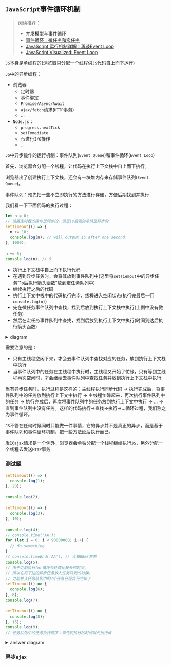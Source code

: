 ## `JavaScript`事件循环机制
> 阅读推荐： 
> * [并发模型与事件循环](https://developer.mozilla.org/zh-CN/docs/Web/JavaScript/EventLoop)
> * [事件循环：微任务和宏任务](https://zh.javascript.info/event-loop)
> * [JavaScript 运行机制详解：再谈Event Loop](http://www.ruanyifeng.com/blog/2014/10/event-loop.html)
> * [JavaScript Visualized: Event Loop](https://dev.to/lydiahallie/javascript-visualized-event-loop-3dif)

`JS`本身是单线程的(浏览器只分配一个线程供`JS`代码自上而下运行)

`JS`中的异步编程：
* 浏览器
    * 定时器
    * 事件绑定
    * `Promise/Async/Await`
    * `ajax/fetch`请求(`HTTP`事务)
    * ...
* `Node.js`：
    * `progress.nextTick`
    * `setImmediate`
    * `fs`进行`I/O`操作
    * ...

`JS`中异步操作的运行机制：事件队列(`Event Queue`)和事件循环(`Event Loop`)

首先，浏览器会分配一个线程，让代码在执行上下文栈中自上而下执行。

浏览器出了创建执行上下文栈，还会有一块堆内存来存储事件队列(`Event Queue`)。

事件队列：预先把一些不立即执行的方法进行存储，方便后期找到并执行

我们看一下下面代码的执行过程：
```javascript
let n = 0;
// 设置定时器的操作是同步的，但是1s后做的事情是异步的
setTimeout(() => {
  n += 10;
  console.log(n); // will output 15 after one second
}, 1000);

n += 5;
console.log(n); // 5
```
* 执行上下文栈中自上而下执行代码
* 在遇到异步任务时，会将其放到事件队列中(这里将`setTiemout`中的异步任务"1s后执行箭头函数"放到宏任务队列中)
* 继续执行之后的代码
* 执行上下文中栈中的代码执行完毕，线程进入空闲状态(执行完最后一行`console.log(n)`)
* 先在微任务事件队列中查找，找到后放到执行上下文栈中执行(上例中没有微任务)
* 然后在宏任务事件队列中查找，找到后放到执行上下文中执行(时间到达后执行箭头函数)

<details>
  <summary>diagram</summary>
  
  ![](https://raw.githubusercontent.com/wangkaiwd/drawing-bed/master/20200427002818.png)
</details>

需要注意的是：
* 只有主线程空闲下来，才会去事件队列中查找对应的任务，放到执行上下文栈中执行
* 当事件队列中的任务在主线程中执行时，主线程又开始了忙碌，只有等到主线程再次空闲时，才会继续去事件队列中查找任务并放到执行上下文栈中执行

当有异步任务时，执行过程是这样的：主线程执行同步代码 -> 执行完成后，将事件队列中的任务放到执行上下文中执行 -> 主线程忙碌起来，再次执行事件队列中的任务 -> 执行完成后，再次将事件队列中的任务放到执行上下文中执行 -> ... -> 直到事件队列中没有任务。这样的代码执行->查找->执行->...循环过程，我们称之为事件循环。

`JS`不管在任何时候同时只能做一件事情，它的异步并不是真正的异步，而是基于事件队列和事件循环机制，把一些方法延后执行而已。

发送`ajax`请求是一个例外，浏览器会单独分配一个线程继续执行`JS`，另外分配一个线程去发送`HTTP`事务

### 测试题
```javascript
setTimeout(() => {
  console.log(1);
}, 20);

console.log(2);

setTimeout(() => {
  console.log(3);
}, 10);

console.log(4);
// console.time('AA');
for (let i = 0; i < 90000000; i++) {
  // do something
}
// console.timeEnd('AA'); // 大概60ms左右
console.log(5);
// 由于之前执行for循环会耗费比较长的时间，
// 所以在将下边的异步任务放入任务队列的时候，
// 之前放入任务队列中的2个任务已经执行完毕了
setTimeout(() => {
  console.log(6);
}, 8);
console.log(7);

setTimeout(() => {
  console.log(8);
}, 15);
console.log(9);
// 任务队列中的任务执行顺序：谁先到执行的时间就先执行谁
```
<details>
  <summary>answer diagram</summary>
  
  ![](https://raw.githubusercontent.com/wangkaiwd/drawing-bed/master/20200427232715.png)
</details>

### 异步`ajax`

